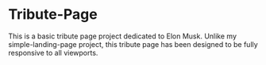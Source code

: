 # Tribute-Page

This is a basic tribute page project dedicated to Elon Musk.
Unlike my simple-landing-page project, this tribute page has
been designed to be fully responsive to all viewports.